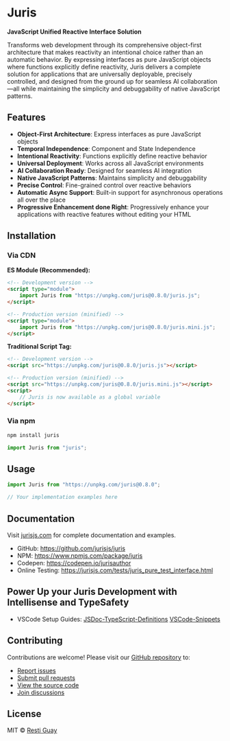 # Juris

**JavaScript Unified Reactive Interface Solution**

Transforms web development through its comprehensive object-first architecture that makes reactivity an intentional choice rather than an automatic behavior. By expressing interfaces as pure JavaScript objects where functions explicitly define reactivity, Juris delivers a complete solution for applications that are universally deployable, precisely controlled, and designed from the ground up for seamless AI collaboration—all while maintaining the simplicity and debuggability of native JavaScript patterns.

## Features

- **Object-First Architecture**: Express interfaces as pure JavaScript objects
- **Temporal Independence**: Component and State Independence
- **Intentional Reactivity**: Functions explicitly define reactive behavior
- **Universal Deployment**: Works across all JavaScript environments
- **AI Collaboration Ready**: Designed for seamless AI integration
- **Native JavaScript Patterns**: Maintains simplicity and debuggability
- **Precise Control**: Fine-grained control over reactive behaviors
- **Automatic Async Support**: Built-in support for asynchronous operations all over the place
- **Progressive Enhancement done Right**: Progressively enhance your applications with reactive features without editing your HTML

## Installation

### Via CDN

**ES Module (Recommended):**

```html
<!-- Development version -->
<script type="module">
	import Juris from "https://unpkg.com/juris@0.8.0/juris.js";
</script>

<!-- Production version (minified) -->
<script type="module">
	import Juris from "https://unpkg.com/juris@0.8.0/juris.mini.js";
</script>
```

**Traditional Script Tag:**

```html
<!-- Development version -->
<script src="https://unpkg.com/juris@0.8.0/juris.js"></script>

<!-- Production version (minified) -->
<script src="https://unpkg.com/juris@0.8.0/juris.mini.js"></script>
<script>
	// Juris is now available as a global variable
</script>
```

### Via npm

```bash
npm install juris
```

```javascript
import Juris from "juris";
```

## Usage

```javascript
import Juris from "https://unpkg.com/juris@0.8.0";

// Your implementation examples here
```

## Documentation

Visit [jurisjs.com](https://jurisjs.com) for complete documentation and examples.

- GitHub: https://github.com/jurisjs/juris
- NPM: https://www.npmjs.com/package/juris
- Codepen: https://codepen.io/jurisauthor
- Online Testing: https://jurisjs.com/tests/juris_pure_test_interface.html

## Power Up your Juris Development with Intellisense and TypeSafety
- VSCode Setup Guides:  [JSDoc-TypeScript-Definitions](https://github.com/jurisjs/juris/wiki/%F0%9F%9A%80-Juris-JSDoc-TypeScript-Definitions)
[VSCode-Snippets](https://github.com/jurisjs/juris/wiki/%F0%9F%9A%80-Juris-VSCode-Snippets)
## Contributing

Contributions are welcome! Please visit our [GitHub repository](https://github.com/jurisjs/juris) to:

- [Report issues](https://github.com/jurisjs/juris/issues)
- [Submit pull requests](https://github.com/jurisjs/juris/pulls)
- [View the source code](https://github.com/jurisjs/juris)
- [Join discussions](https://discord.com/invite/P6eunCtK6J)

## License

MIT © [Resti Guay](https://github.com/jurisjs)
